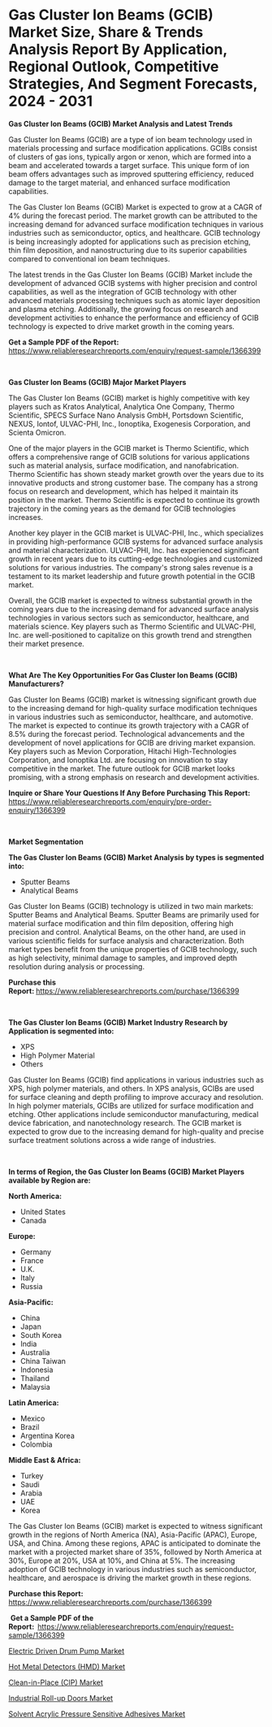 <p><h1>Gas Cluster Ion Beams (GCIB) Market Size, Share & Trends Analysis Report By Application, Regional Outlook, Competitive Strategies, And Segment Forecasts, 2024 - 2031</h1></p><p><strong>Gas Cluster Ion Beams (GCIB) Market Analysis and Latest Trends</strong></p>
<p><p>Gas Cluster Ion Beams (GCIB) are a type of ion beam technology used in materials processing and surface modification applications. GCIBs consist of clusters of gas ions, typically argon or xenon, which are formed into a beam and accelerated towards a target surface. This unique form of ion beam offers advantages such as improved sputtering efficiency, reduced damage to the target material, and enhanced surface modification capabilities.</p><p>The Gas Cluster Ion Beams (GCIB) Market is expected to grow at a CAGR of 4% during the forecast period. The market growth can be attributed to the increasing demand for advanced surface modification techniques in various industries such as semiconductor, optics, and healthcare. GCIB technology is being increasingly adopted for applications such as precision etching, thin film deposition, and nanostructuring due to its superior capabilities compared to conventional ion beam techniques.</p><p>The latest trends in the Gas Cluster Ion Beams (GCIB) Market include the development of advanced GCIB systems with higher precision and control capabilities, as well as the integration of GCIB technology with other advanced materials processing techniques such as atomic layer deposition and plasma etching. Additionally, the growing focus on research and development activities to enhance the performance and efficiency of GCIB technology is expected to drive market growth in the coming years.</p></p>
<p><strong>Get a Sample PDF of the Report:&nbsp;</strong> <a href="https://www.reliableresearchreports.com/enquiry/request-sample/1366399">https://www.reliableresearchreports.com/enquiry/request-sample/1366399</a></p>
<p>&nbsp;</p>
<p><strong>Gas Cluster Ion Beams (GCIB) Major Market Players</strong></p>
<p><p>The Gas Cluster Ion Beams (GCIB) market is highly competitive with key players such as Kratos Analytical, Analytica One Company, Thermo Scientific, SPECS Surface Nano Analysis GmbH, Portsdown Scientific, NEXUS, Iontof, ULVAC-PHI, Inc., Ionoptika, Exogenesis Corporation, and Scienta Omicron.</p><p>One of the major players in the GCIB market is Thermo Scientific, which offers a comprehensive range of GCIB solutions for various applications such as material analysis, surface modification, and nanofabrication. Thermo Scientific has shown steady market growth over the years due to its innovative products and strong customer base. The company has a strong focus on research and development, which has helped it maintain its position in the market. Thermo Scientific is expected to continue its growth trajectory in the coming years as the demand for GCIB technologies increases.</p><p>Another key player in the GCIB market is ULVAC-PHI, Inc., which specializes in providing high-performance GCIB systems for advanced surface analysis and material characterization. ULVAC-PHI, Inc. has experienced significant growth in recent years due to its cutting-edge technologies and customized solutions for various industries. The company's strong sales revenue is a testament to its market leadership and future growth potential in the GCIB market.</p><p>Overall, the GCIB market is expected to witness substantial growth in the coming years due to the increasing demand for advanced surface analysis technologies in various sectors such as semiconductor, healthcare, and materials science. Key players such as Thermo Scientific and ULVAC-PHI, Inc. are well-positioned to capitalize on this growth trend and strengthen their market presence.</p></p>
<p>&nbsp;</p>
<p><strong>What Are The Key Opportunities For Gas Cluster Ion Beams (GCIB) Manufacturers?</strong></p>
<p><p>Gas Cluster Ion Beams (GCIB) market is witnessing significant growth due to the increasing demand for high-quality surface modification techniques in various industries such as semiconductor, healthcare, and automotive. The market is expected to continue its growth trajectory with a CAGR of 8.5% during the forecast period. Technological advancements and the development of novel applications for GCIB are driving market expansion. Key players such as Mevion Corporation, Hitachi High-Technologies Corporation, and Ionoptika Ltd. are focusing on innovation to stay competitive in the market. The future outlook for GCIB market looks promising, with a strong emphasis on research and development activities.</p></p>
<p><strong>Inquire or Share Your Questions If Any Before Purchasing This Report:</strong> <a href="https://www.reliableresearchreports.com/enquiry/pre-order-enquiry/1366399">https://www.reliableresearchreports.com/enquiry/pre-order-enquiry/1366399</a></p>
<p>&nbsp;</p>
<p><strong>Market Segmentation</strong></p>
<p><strong>The Gas Cluster Ion Beams (GCIB) Market Analysis by types is segmented into:</strong></p>
<p><ul><li>Sputter Beams</li><li>Analytical Beams</li></ul></p>
<p><p>Gas Cluster Ion Beams (GCIB) technology is utilized in two main markets: Sputter Beams and Analytical Beams. Sputter Beams are primarily used for material surface modification and thin film deposition, offering high precision and control. Analytical Beams, on the other hand, are used in various scientific fields for surface analysis and characterization. Both market types benefit from the unique properties of GCIB technology, such as high selectivity, minimal damage to samples, and improved depth resolution during analysis or processing.</p></p>
<p><strong>Purchase this Report:&nbsp;</strong><a href="https://www.reliableresearchreports.com/purchase/1366399">https://www.reliableresearchreports.com/purchase/1366399</a></p>
<p>&nbsp;</p>
<p><strong>The Gas Cluster Ion Beams (GCIB) Market Industry Research by Application is segmented into:</strong></p>
<p><ul><li>XPS</li><li>High Polymer Material</li><li>Others</li></ul></p>
<p><p>Gas Cluster Ion Beams (GCIB) find applications in various industries such as XPS, high polymer materials, and others. In XPS analysis, GCIBs are used for surface cleaning and depth profiling to improve accuracy and resolution. In high polymer materials, GCIBs are utilized for surface modification and etching. Other applications include semiconductor manufacturing, medical device fabrication, and nanotechnology research. The GCIB market is expected to grow due to the increasing demand for high-quality and precise surface treatment solutions across a wide range of industries.</p></p>
<p>&nbsp;</p>
<p><strong>In terms of Region, the Gas Cluster Ion Beams (GCIB) Market Players available by Region are:</strong></p>
<p>
    <p> <strong> North America: </strong>
        <ul>
            <li>United States</li>
            <li>Canada</li>
        </ul>
        </p> 
    <p> <strong> Europe: </strong>
        <ul>
            <li>Germany</li>
            <li>France</li>
            <li>U.K.</li>
            <li>Italy</li>
            <li>Russia</li>
        </ul>
        </p> 
    <p> <strong> Asia-Pacific: </strong>
        <ul>
            <li>China</li>
            <li>Japan</li>
            <li>South Korea</li>
            <li>India</li>
            <li>Australia</li>
            <li>China Taiwan</li>
            <li>Indonesia</li>
            <li>Thailand</li>
            <li>Malaysia</li>
        </ul>
        </p> 
    <p> <strong> Latin America: </strong>
        <ul>
            <li>Mexico</li>
            <li>Brazil</li>
            <li>Argentina Korea</li>
            <li>Colombia</li>
        </ul>
        </p> 
    <p> <strong> Middle East & Africa: </strong>
        <ul>
            <li>Turkey</li>
            <li>Saudi</li>
            <li>Arabia</li>
            <li>UAE</li>
            <li>Korea</li>
        </ul>
    </p>
    </p>
<p><p>The Gas Cluster Ion Beams (GCIB) market is expected to witness significant growth in the regions of North America (NA), Asia-Pacific (APAC), Europe, USA, and China. Among these regions, APAC is anticipated to dominate the market with a projected market share of 35%, followed by North America at 30%, Europe at 20%, USA at 10%, and China at 5%. The increasing adoption of GCIB technology in various industries such as semiconductor, healthcare, and aerospace is driving the market growth in these regions.</p></p>
<p><strong>Purchase this Report: </strong><a href="https://www.reliableresearchreports.com/purchase/1366399">https://www.reliableresearchreports.com/purchase/1366399</a></p>
<p>&nbsp;<strong>Get a Sample PDF of the Report:&nbsp;&nbsp;</strong><a href="https://www.reliableresearchreports.com/enquiry/request-sample/1366399">https://www.reliableresearchreports.com/enquiry/request-sample/1366399</a></p>
<p><strong></strong></p>
<p><p><a href="https://github.com/kosella/Market-Research-Report-List-1/blob/main/electric-driven-drum-pump-market.md">Electric Driven Drum Pump Market</a></p><p><a href="https://medium.com/@michellebutler19/hot-metal-detectors-hmd-market-size-market-outlook-and-market-forecast-2024-to-2031-9a3f3664fee0">Hot Metal Detectors (HMD) Market</a></p><p><a href="https://medium.com/@michellebutler19/clean-in-place-cip-nbsp-market-focuses-on-market-share-size-and-projected-forecast-till-2031-0ff4067844ee">Clean-in-Place (CIP) Market</a></p><p><a href="https://medium.com/@debramedina73/industrial-roll-up-doors-market-comprehensive-assessment-by-type-application-and-geography-73849e751bc7">Industrial Roll-up Doors Market</a></p><p><a href="https://github.com/kufem1/Market-Research-Report-List-1/blob/main/solvent-acrylic-pressure-sensitive-adhesives-market.md">Solvent Acrylic Pressure Sensitive Adhesives Market</a></p></p>